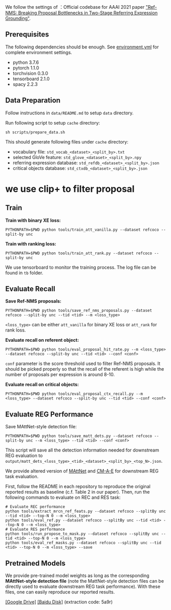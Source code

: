 
We follow the settings of ：Official codebase for AAAI 2021 paper ["Ref-NMS: Breaking Proposal Bottlenecks in Two-Stage Referring Expression Grounding"](https://arxiv.org/abs/2009.01449).

## Prerequisites
The following dependencies should be enough. See [environment.yml](environment.yml) for complete environment settings.
- python 3.7.6
- pytorch 1.1.0
- torchvision 0.3.0
- tensorboard 2.1.0
- spacy 2.2.3

## Data Preparation
Follow instructions in `data/README.md` to setup `data` directory. 

Run following script to setup `cache` directory:
```
sh scripts/prepare_data.sh
```
This should generate following files under `cache` directory:
- vocabulary file: `std_vocab_<dataset>_<split_by>.txt`
- selected GloVe feature: `std_glove_<dataset>_<split_by>.npy`
- referring expression database: `std_refdb_<dataset>_<split_by>.json`
- critical objects database: `std_ctxdb_<dataset>_<split_by>.json`

# we use clip+ to filter proposal

## Train
**Train with binary XE loss:**
```
PYTHONPATH=$PWD python tools/train_att_vanilla.py --dataset refcoco --split-by unc
```

**Train with ranking loss:**
```
PYTHONPATH=$PWD python tools/train_att_rank.py --dataset refcoco --split-by unc
```
We use tensorboard to monitor the training process. The log file can be found in `tb` folder.

## Evaluate Recall
**Save Ref-NMS proposals:**
```
PYTHONPATH=$PWD python tools/save_ref_nms_proposals.py --dataset refcoco --split-by unc --tid <tid> --m <loss_type>
```
`<loss_type>` can be either `att_vanilla` for binary XE loss or `att_rank` for rank loss.

**Evaluate recall on referent object:**
```
PYTHONPATH=$PWD python tools/eval_proposal_hit_rate.py --m <loss_type> --dataset refcoco --split-by unc --tid <tid> --conf <conf>
```
`conf` parameter is the score threshold used to filter Ref-NMS proposals. It should be picked properly so that the recall of the referent is high while the number of proposals per expression is around 8-10.

**Evaluate recall on critical objects:**
```
PYTHONPATH=$PWD python tools/eval_proposal_ctx_recall.py --m <loss_type> --dataset refcoco --split-by unc --tid <tid> --conf <conf>
```

## Evaluate REG Performance
Save MAttNet-style detection file:
```
PYTHONPATH=$PWD python tools/save_matt_dets.py --dataset refcoco --split-by unc --m <loss_type> --tid <tid> --conf <conf>
```
This script will save all the detection information needed for downstream REG evaluation to `output/matt_dets_<loss_type>_<tid>_<dataset>_<split_by>_<top_N>.json`.

We provide altered version of [MAttNet](https://github.com/ChopinSharp/MAttNet) and [CM-A-E](https://github.com/ChopinSharp/CM-Erase-REG) for downstream REG task evaluation. 

First, follow the README in each repository to reproduce the original reported results as baseline (c.f. Table 2 in our paper). Then, run the following commands to evaluate on REC and RES task:
```
# Evaluate REC performance
python tools/extract_mrcn_ref_feats.py --dataset refcoco --splitBy unc --tid <tid> --top-N 0 --m <loss_type>
python tools/eval_ref.py --dataset refcoco --splitBy unc --tid <tid> --top-N 0 --m <loss_type>
# Evaluate RES performance
python tools/run_propose_to_mask.py --dataset refcoco --splitBy unc --tid <tid> --top-N 0 --m <loss_type>
python tools/eval_ref_masks.py --dataset refcoco --splitBy unc --tid <tid> --top-N 0 --m <loss_type> --save
```

## Pretrained Models
We provide pre-trained model weights as long as the corresponding **MAttNet-style detection file** (note the MattNet-style detection files can be directly used to evaluate downstream REG task performance). With these files, one can easily reproduce our reported results.

[[Google Drive]](https://drive.google.com/drive/folders/1BPqWW0LrAEBFna7b-ORF2TcrY7K_DDvM?usp=sharing) [[Baidu Disk]](https://pan.baidu.com/s/1G4k7APKSUs-_5StXoYaNrA) (extraction code: 5a9r)

 
